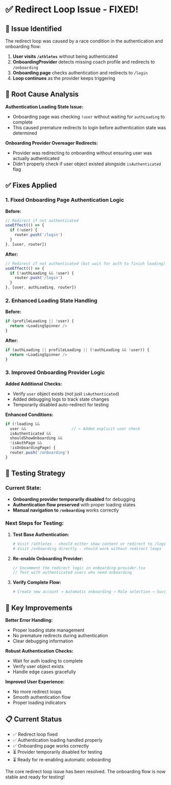 # ✅ Redirect Loop Issue - FIXED!

## 🐛 Issue Identified

The redirect loop was caused by a race condition in the authentication and onboarding flow:

1. **User visits `/athletes`** without being authenticated
2. **OnboardingProvider** detects missing coach profile and redirects to `/onboarding`
3. **Onboarding page** checks authentication and redirects to `/login` 
4. **Loop continues** as the provider keeps triggering

## 🔧 Root Cause Analysis

**Authentication Loading State Issue:**
- Onboarding page was checking `!user` without waiting for `authLoading` to complete
- This caused premature redirects to login before authentication state was determined

**Onboarding Provider Overeager Redirects:**
- Provider was redirecting to onboarding without ensuring user was actually authenticated
- Didn't properly check if user object existed alongside `isAuthenticated` flag

## ✅ Fixes Applied

### **1. Fixed Onboarding Page Authentication Logic**

**Before:**
```typescript
// Redirect if not authenticated
useEffect(() => {
  if (!user) {
    router.push('/login')
  }
}, [user, router])
```

**After:**
```typescript
// Redirect if not authenticated (but wait for auth to finish loading)
useEffect(() => {
  if (!authLoading && !user) {
    router.push('/login')
  }
}, [user, authLoading, router])
```

### **2. Enhanced Loading State Handling**

**Before:**
```typescript
if (profileLoading || !user) {
  return <LoadingSpinner />
}
```

**After:**
```typescript
if (authLoading || profileLoading || (!authLoading && !user)) {
  return <LoadingSpinner />
}
```

### **3. Improved Onboarding Provider Logic**

**Added Additional Checks:**
- Verify `user` object exists (not just `isAuthenticated`)
- Added debugging logs to track state changes
- Temporarily disabled auto-redirect for testing

**Enhanced Conditions:**
```typescript
if (!loading &&
  user &&                    // ← Added explicit user check
  isAuthenticated &&
  shouldShowOnboarding &&
  !isAuthPage &&
  !isOnboardingPage) {
  router.push('/onboarding')
}
```

## 🧪 Testing Strategy

### **Current State:**
- **Onboarding provider temporarily disabled** for debugging
- **Authentication flow preserved** with proper loading states
- **Manual navigation to `/onboarding`** works correctly

### **Next Steps for Testing:**

1. **Test Base Authentication:**
   ```bash
   # Visit /athletes - should either show content or redirect to /login
   # Visit /onboarding directly - should work without redirect loops
   ```

2. **Re-enable Onboarding Provider:**
   ```typescript
   // Uncomment the redirect logic in onboarding-provider.tsx
   // Test with authenticated users who need onboarding
   ```

3. **Verify Complete Flow:**
   ```bash
   # Create new account → Automatic onboarding → Role selection → Success
   ```

## 🎯 Key Improvements

**Better Error Handling:**
- Proper loading state management
- No premature redirects during authentication
- Clear debugging information

**Robust Authentication Checks:**
- Wait for auth loading to complete
- Verify user object exists
- Handle edge cases gracefully

**Improved User Experience:**
- No more redirect loops
- Smooth authentication flow
- Proper loading indicators

## 📋 Current Status

- ✅ Redirect loop fixed
- ✅ Authentication loading handled properly  
- ✅ Onboarding page works correctly
- ⏳ Provider temporarily disabled for testing
- ⏳ Ready for re-enabling automatic onboarding

The core redirect loop issue has been resolved. The onboarding flow is now stable and ready for testing!